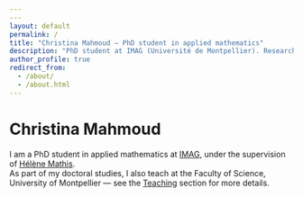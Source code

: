 ```yaml
---
---
layout: default
permalink: /
title: "Christina Mahmoud — PhD student in applied mathematics"
description: "PhD student at IMAG (Université de Montpellier). Research: hyperbolic relaxation systems, Roe & Sainsaulieu methods, two-phase flows."
author_profile: true
redirect_from:
  - /about/
  - /about.html
---
```


# Christina Mahmoud

I am a PhD student in applied mathematics at [IMAG](https://imag.umontpellier.fr), under the supervision of [Hélène Mathis](https://imag.umontpellier.fr/~mathis/).  
As part of my doctoral studies, I also teach at the Faculty of Science, University of Montpellier — see the [Teaching](/teaching/) section for more details.


<!-- <div style="text-align:center;">
$$
\partial_t u + \partial_x f(u) = 0
$$
</div> -->

<!-- Research interests
======

blabla
<b>blabla</b> <br>
**blabla**
<i>blable</i><br>
*blabla* -->

<!-- ## ![lebanon](images/lebanon.jpg) -->

<!-- How to contact me
======
1. Register a GitHub account if you don't have one and confirm your e-mail (required!)
1. Fork [this template](https://github.com/academicpages/academicpages.github.io) by clicking the "Use this template" button in the top right. 
1. Go to the repository's settings (rightmost item in the tabs that start with "Code", should be below "Unwatch"). Rename the repository "[your GitHub username].github.io", which will also be your website's URL.
1. Set site-wide configuration and create content & metadata (see below -- also see [this set of diffs](http://archive.is/3TPas) showing what files were changed to set up [an example site](https://getorg-testacct.github.io) for a user with the username "getorg-testacct")
1. Upload any files (like PDFs, .zip files, etc.) to the files/ directory. They will appear at https://[your GitHub username].github.io/files/example.pdf.  
1. Check status by going to the repository settings, in the "GitHub pages" section

Site-wide configuration
------
The main configuration file for the site is in the base directory in [_config.yml](https://github.com/academicpages/academicpages.github.io/blob/master/_config.yml), which defines the content in the sidebars and other site-wide features. You will need to replace the default variables with ones about yourself and your site's github repository. The configuration file for the top menu is in [_data/navigation.yml](https://github.com/academicpages/academicpages.github.io/blob/master/_data/navigation.yml). For example, if you don't have a portfolio or blog posts, you can remove those items from that navigation.yml file to remove them from the header.  -->

